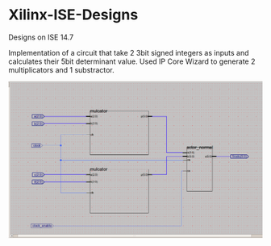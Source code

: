 # Xilinx-ISE-Designs
Designs on ISE 14.7

Implementation of a circuit that take 2 3bit signed integers as inputs and calculates their 5bit determinant value.
Used IP Core Wizard to generate 2 multiplicators and 1 substractor.

![img](https://github.com/NikosMouzakitis/Xilinx-ISE-Designs/blob/master/Screenshot%20from%202019-03-12%2002-22-04.png)
 
